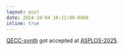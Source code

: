 ```yaml
---
layout: post
date: 2024-10-04 16:11:00-0400
inline: true
---
```


[QECC-synth](https://arxiv.org/abs/2308.06428) got accepted at [ASPLOS-2025](https://www.asplos-conference.org/asplos2025/).
